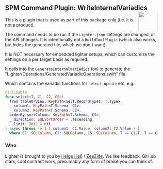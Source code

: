 <h2>SPM Command Plugin: WriteInternalVariadics
  <img src="https://zeezide.com/img/lighter/Lighter256.png"
       align="right" width="64" height="64" />
</h2>

This is a plugin that is used as part of this package only (i.e. it is not
a product).

The command needs to be run if the `Lighter.json` settings are changed,
or the API changes.
It is intentionally not a `BuildToolPlugin` (which also works, but hides the
generated file, which we don't want).

It is NOT necessary for embedded lighter setups, which can customize the 
settings on a per target basis as required.

It calls into the `GenerateInternalVariadics` tool to generate the
"Lighter/Operations/GeneratedVariadicOperations.swift" file.

Which contains the variadic functions for `select`, `update` etc, e.g.:
```swift
@inlinable
func select<T, C1, C2, CS>(
  from tableOrView: KeyPath<Self.RecordTypes, T.Type>,
  _ column1: KeyPath<T.Schema, C1>,
  _ column2: KeyPath<T.Schema, C2>,
  orderBy sortColumn: KeyPath<T.Schema, CS>,
  _ direction: SQLSortOrder = .ascending,
  _ limit: Int? = nil
) async throws -> [ ( column1: C1.Value, column2: C2.Value ) ]
  where C1: SQLColumn, C2: SQLColumn, CS: SQLColumn, T == C1.T, T == C2.T, T == CS.T
```


### Who

Lighter is brought to you by
[Helge Heß](https://github.com/helje5/) / [ZeeZide](https://zeezide.de).
We like feedback, GitHub stars, cool contract work, 
presumably any form of praise you can think of.
